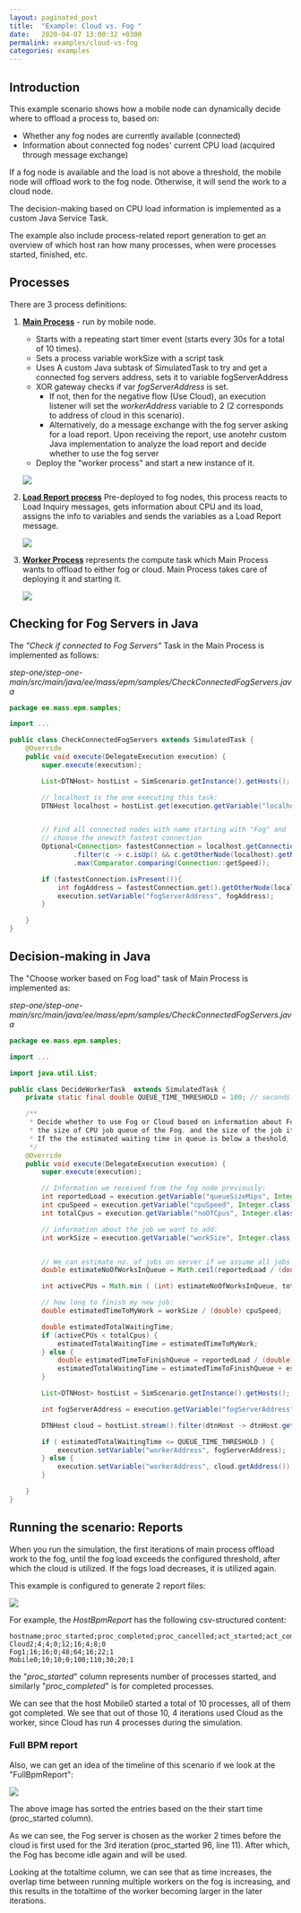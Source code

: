 ```yaml
---
layout: paginated_post
title:  "Example: Cloud vs. Fog "
date:   2020-04-07 13:00:32 +0300
permalink: examples/cloud-vs-fog
categories: examples
---
```


## Introduction
This example scenario shows how a mobile node can dynamically decide where to offload a process to, based on:

* Whether any fog nodes are currently available (connected)
* Information about connected fog nodes' current CPU load (acquired through message exchange)

If a fog node is available and the load is not above a threshold, the mobile node will offload work to the fog node. Otherwise, it will send the work to a cloud node.

The decision-making based on CPU load information is implemented as a custom Java Service Task.

The example also include process-related report generation to get an overview of which host ran how many processes, when were processes started, finished, etc.

## Processes

There are 3 process definitions:

1. **<u>Main Process</u>** - run by mobile node. 

   * Starts with a repeating start timer event (starts every 30s for a total of 10 times).
   * Sets a process variable workSize with a script task
   * Uses A custom Java subtask of SimulatedTask to try and get a connected fog servers address, sets it to variable fogServerAddress
   * XOR gateway checks if var *fogServerAddress* is set. 
     * If not, then for the negative flow (Use Cloud), an execution listener will set the *workerAddress* variable to 2 (2 corresponds to address of cloud in this scenario).
     * Alternatively, do a message exchange with the fog server asking for a load report. Upon receiving the report, use anotehr custom Java implementation to analyze the load report and decide whether to use the fog server
   * Deploy the "worker process" and start a new instance of it.

   ![](https://kodu.ut.ee/~jaks/public/step-one/wiki-media/cloudvsfog/process_main.png)

2. **<u>Load Report process</u>** Pre-deployed to fog nodes, this process reacts to Load Inquiry messages, gets information about CPU and its load, assigns the info to variables and sends the variables as a Load Report message.

   ![](https://kodu.ut.ee/~jaks/public/step-one/wiki-media/cloudvsfog/process_loadreport.png)

3. **<u>Worker Process</u>** represents the compute task which Main Process wants to offload to either fog or cloud. Main Process takes care of deploying it and starting it.

   ![](https://kodu.ut.ee/~jaks/public/step-one/wiki-media/cloudvsfog/process_worker.png)

   

## Checking for Fog Servers in Java

The *"Check if connected to Fog Servers"* Task in the Main Process is implemented as follows:

​	 *step-one/step-one-main/src/main/java/ee/mass/epm/samples/CheckConnectedFogServers.java* 

```java
package ee.mass.epm.samples;

import ...

public class CheckConnectedFogServers extends SimulatedTask {
    @Override
    public void execute(DelegateExecution execution) {
        super.execute(execution);

        List<DTNHost> hostList = SimScenario.getInstance().getHosts();

        // localhost is the one executing this task:
        DTNHost localhost = hostList.get(execution.getVariable("localhost", Integer.class));


        // Find all connected nodes with name starting with "Fog" and 
        // choose the onewith fastest connection
        Optional<Connection> fastestConnection = localhost.getConnections().stream()
                .filter(c -> c.isUp() && c.getOtherNode(localhost).getName().startsWith("Fog"))
                .max(Comparator.comparing(Connection::getSpeed));

        if (fastestConnection.isPresent()){
            int fogAddress = fastestConnection.get().getOtherNode(localhost).getAddress();
            execution.setVariable("fogServerAddress", fogAddress);
        }

    }
}
```



## Decision-making in Java

The "Choose worker based on Fog load" task of Main Process is implemented as:

 *step-one/step-one-main/src/main/java/ee/mass/epm/samples/CheckConnectedFogServers.java* 

```java
package ee.mass.epm.samples;

import ...

import java.util.List;

public class DecideWorkerTask  extends SimulatedTask {
    private static final double QUEUE_TIME_THRESHOLD = 100; // seconds. consider using a process variable

    /**
     * Decide whether to use Fog or Cloud based on information about Fog hosts' CPU configuration,
     * the size of CPU job queue of the Fog, and the size of the job item we want to add to the Fog.
     * If the the estimated waiting time in queue is below a theshold, use the fog, otherwise use cloud.
     */
    @Override
    public void execute(DelegateExecution execution) {
        super.execute(execution);

        // Information we received from the fog node previously:
        int reportedLoad = execution.getVariable("queueSizeMips", Integer.class);
        int cpuSpeed = execution.getVariable("cpuSpeed", Integer.class);
        int totalCpus = execution.getVariable("noOfCpus", Integer.class);

        // information about the job we want to add:
        int workSize = execution.getVariable("workSize", Integer.class);


        // We can estimate no. of jobs on server if we assume all jobs on server have the same size (workSize) for this example
        double estimateNoOfWorksInQueue = Math.ceil(reportedLoad / (double) workSize);

        int activeCPUs = Math.min ( (int) estimateNoOfWorksInQueue, totalCpus);

        // how long to finish my new job:
        double estimatedTimeToMyWork = workSize / (double) cpuSpeed;

        double estimatedTotalWaitingTime;
        if (activeCPUs < totalCpus) {
            estimatedTotalWaitingTime = estimatedTimeToMyWork;
        } else {
            double estimatedTimeToFinishQueue = reportedLoad / (double) ( cpuSpeed * activeCPUs);
            estimatedTotalWaitingTime = estimatedTimeToFinishQueue + estimatedTimeToMyWork;
        }

        List<DTNHost> hostList = SimScenario.getInstance().getHosts();

        int fogServerAddress = execution.getVariable("fogServerAddress", Integer.class);

        DTNHost cloud = hostList.stream().filter(dtnHost -> dtnHost.getName().startsWith("Cloud")).findFirst().orElse(null);

        if ( estimatedTotalWaitingTime <= QUEUE_TIME_THRESHOLD ) {
            execution.setVariable("workerAddress", fogServerAddress);
        } else {
            execution.setVariable("workerAddress", cloud.getAddress());
        }

    }
}
```





## Running the scenario: Reports

When you run the simulation, the first iterations of main process offload work to the fog, until the fog load exceeds the configured threshold, after which the cloud is utilized. If the fogs load decreases, it is utilized again.



This example is configured to generate 2 report files:

![](https://kodu.ut.ee/~jaks/public/step-one/wiki-media/cloudvsfog/report_files.png)

For example, the *HostBpmReport* has the following  csv-structured content:

```
hostname;proc_started;proc_completed;proc_cancelled;act_started;act_completed;msgs_sent;msgs_recvd;signals_recvd
Cloud2;4;4;0;12;16;4;8;0
Fog1;16;16;0;48;64;16;22;1
Mobile0;10;10;0;100;110;30;20;1
```

the "*proc_started*" column represents number of processes started, and similarly "*proc_completed*" is for completed processes.

We can see that the host Mobile0 started a total of 10 processes, all of them got completed. We see that out of those 10, 4 iterations used Cloud as the worker, since Cloud has run 4 processes during the simulation.

### Full BPM report

Also, we can get an idea of the timeline of this scenario if we look at the "FullBpmReport":

![](https://kodu.ut.ee/~jaks/public/step-one/wiki-media/cloudvsfog/report_csv.png)

The above image has sorted the entries based on the their start time (proc_started column).

As we can see, the Fog server is chosen as the worker 2 times before the cloud is first used for the 3rd iteration (proc_started 96, line 11). After which, the Fog has become idle again and will be used.

Looking at the totaltime column, we can see that as time increases, the overlap time between running multiple workers on the fog is increasing, and this results in the totaltime of the worker becoming larger in the later iterations.